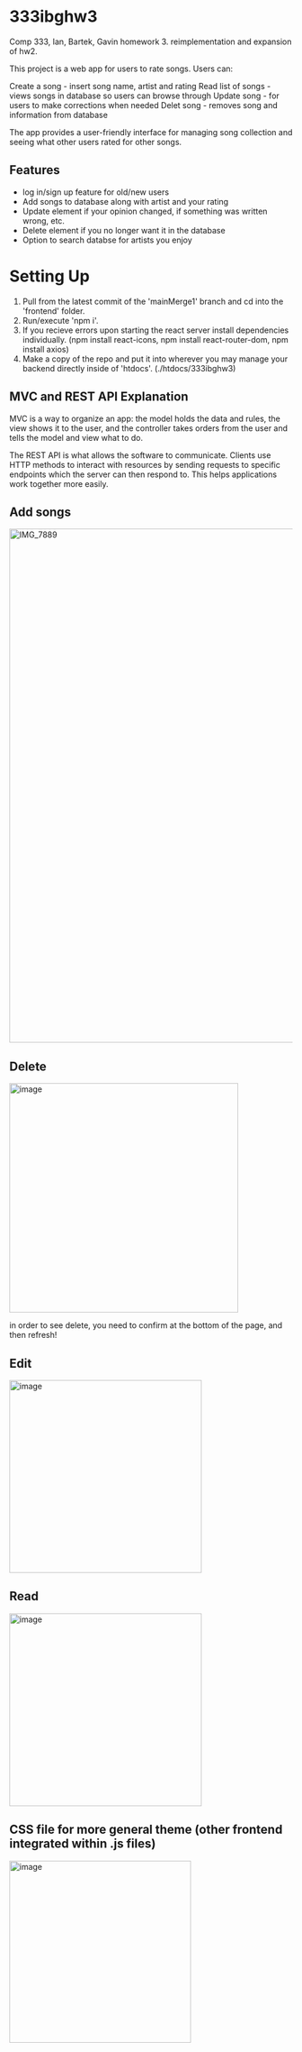 # 333ibghw3
Comp 333, Ian, Bartek, Gavin homework 3. reimplementation and expansion of hw2.

This project is a web app for users to rate songs. Users can:

Create a song - insert song name, artist and rating
Read list of songs - views songs in database so users can browse through
Update song - for users to make corrections when needed
Delet song - removes song and information from database

The app provides a user-friendly interface for managing song collection and seeing what other users rated for other songs.


## Features

- log in/sign up feature for old/new users
- Add songs to database along with artist and your rating
- Update element if your opinion changed, if something was written wrong, etc.
- Delete element if you no longer want it in the database
- Option to search databse for artists you enjoy


# Setting Up
1. Pull from the latest commit of the 'mainMerge1' branch and cd into the 'frontend' folder.
2. Run/execute 'npm i'.
3. If you recieve errors upon starting the react server install dependencies individually. (npm install react-icons, npm install react-router-dom, npm install axios)
4. Make a copy of the repo and put it into wherever you may manage your backend directly inside of 'htdocs'. (./htdocs/333ibghw3)

## MVC and REST API Explanation
MVC is a way to organize an app: the model holds the data and rules, the view shows it to the user, and the controller takes orders from the user and tells the model and view what to do.

The REST API is what allows the software to communicate. Clients use HTTP methods to interact with resources by sending requests to specific endpoints which the server can then respond to. This helps applications work together more easily.

## Add songs
<img width="912" alt="IMG_7889" src="https://github.com/GHorningKane/333ibghw3/assets/132525147/015a305c-577c-42d5-af05-6cf819aaeccd">

## Delete
<img width="407" alt="image" src="https://github.com/GHorningKane/333ibghw3/assets/132525147/e670ba51-aae9-430d-a267-4c01dd70a4c0">

in order to see delete, you need to confirm at the bottom of the page, and then refresh!

## Edit
<img width="342" alt="image" src="https://github.com/GHorningKane/333ibghw3/assets/132525147/360657e0-2f8b-4769-ba56-b144294221c5">

## Read
<img width="342" alt="image" src="https://github.com/GHorningKane/333ibghw3/assets/132525147/26372fd2-403a-46f1-9b16-d05c2c696f76">

## CSS file for more general theme (other frontend integrated within .js files)
<img width="323" alt="image" src="https://github.com/GHorningKane/333ibghw3/assets/132525147/68477616-6af2-4d95-97f7-9a5e1eae0ff7">

